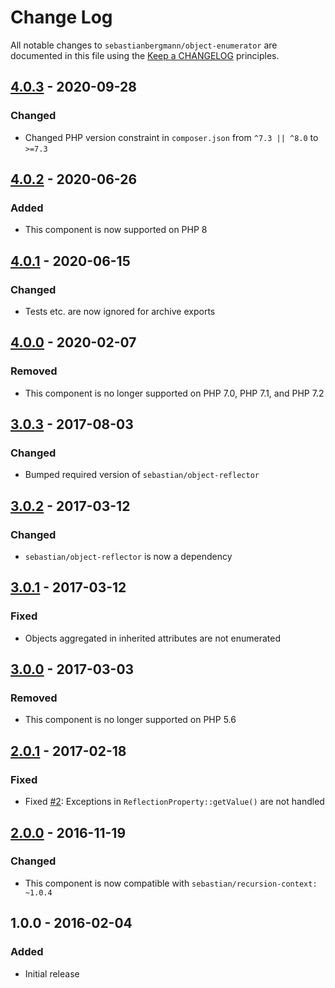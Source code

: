 # Change Log

All notable changes to `sebastianbergmann/object-enumerator` are documented in this file using the [Keep a CHANGELOG](http://keepachangelog.com/) principles.

## [4.0.3] - 2020-09-28

### Changed

* Changed PHP version constraint in `composer.json` from `^7.3 || ^8.0` to `>=7.3`

## [4.0.2] - 2020-06-26

### Added

* This component is now supported on PHP 8

## [4.0.1] - 2020-06-15

### Changed

* Tests etc. are now ignored for archive exports

## [4.0.0] - 2020-02-07

### Removed

* This component is no longer supported on PHP 7.0, PHP 7.1, and PHP 7.2

## [3.0.3] - 2017-08-03

### Changed

* Bumped required version of `sebastian/object-reflector`

## [3.0.2] - 2017-03-12

### Changed

* `sebastian/object-reflector` is now a dependency

## [3.0.1] - 2017-03-12

### Fixed

* Objects aggregated in inherited attributes are not enumerated

## [3.0.0] - 2017-03-03

### Removed

* This component is no longer supported on PHP 5.6

## [2.0.1] - 2017-02-18

### Fixed

* Fixed [#2](https://github.com/sebastianbergmann/phpunit/pull/2): Exceptions in `ReflectionProperty::getValue()` are not handled

## [2.0.0] - 2016-11-19

### Changed

* This component is now compatible with `sebastian/recursion-context: ~1.0.4`

## 1.0.0 - 2016-02-04

### Added

* Initial release

[4.0.3]: https://github.com/sebastianbergmann/object-enumerator/compare/4.0.2...4.0.3
[4.0.2]: https://github.com/sebastianbergmann/object-enumerator/compare/4.0.1...4.0.2
[4.0.1]: https://github.com/sebastianbergmann/object-enumerator/compare/4.0.0...4.0.1
[4.0.0]: https://github.com/sebastianbergmann/object-enumerator/compare/3.0.3...4.0.0
[3.0.3]: https://github.com/sebastianbergmann/object-enumerator/compare/3.0.2...3.0.3
[3.0.2]: https://github.com/sebastianbergmann/object-enumerator/compare/3.0.1...3.0.2
[3.0.1]: https://github.com/sebastianbergmann/object-enumerator/compare/3.0.0...3.0.1
[3.0.0]: https://github.com/sebastianbergmann/object-enumerator/compare/2.0...3.0.0
[2.0.1]: https://github.com/sebastianbergmann/object-enumerator/compare/2.0.0...2.0.1
[2.0.0]: https://github.com/sebastianbergmann/object-enumerator/compare/1.0...2.0.0

